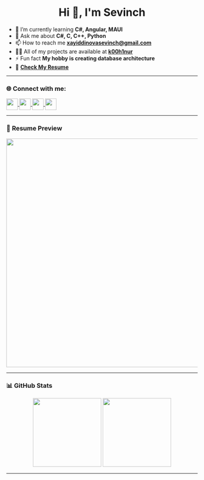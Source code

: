 <h1 align="center">Hi 👋, I'm Sevinch</h1>

- 🌱 I’m currently learning **C#, Angular, MAUI**
- 💬 Ask me about **C#, C, C++, Python**
- 📫 How to reach me **xayiddinovasevinch@gmail.com**
- 👨‍💻 All of my projects are available at **[k00h1nur](https://github.com/k00h1nur)**
- ⚡ Fun fact **My hobby is creating database architecture**
- 📄 **[Check My Resume]([https://github.com/k00h1nur/resume.pdf](https://drive.google.com/file/d/1bdCUZ43eLk9RezmzFmHGHu-kRPfPemlJ/view?usp=sharing))**  <!-- PDF faylga havola -->

---

### 🌐 Connect with me:
<p align="left">
  <a href="https://linkedin.com/in/sevinch-xayriddinova-b324b0267/" target="_blank">
    <img align="center" src="https://skillicons.dev/icons?i=linkedin" height="30" />
  </a>
  <a href="https://leetcode.com/u/k00h1nur/" target="_blank">
    <img align="center" src="https://skillicons.dev/icons?i=leetcode" height="30" />
  </a>
  <a href="https://instagram.com/k00h1nur" target="_blank">
    <img align="center" src="https://skillicons.dev/icons?i=instagram" height="30" />
  </a>
  <a href="https://t.me/k00h1nur" target="_blank">
    <img align="center" src="https://skillicons.dev/icons?i=telegram" height="30" />
  </a>
</p>

---

### 📄 **Resume Preview**
<p align="center">
  <img src="https://github.com/k00h1nur/resume.png" width="600px" />
</p>

---

### 📊 **GitHub Stats**
<p align="center">
  <img src="https://github-readme-stats.vercel.app/api?username=k00h1nur&show_icons=true&theme=transparent&hide_border=true" height="180em" />
  <img src="https://github-readme-stats.vercel.app/api/top-langs/?username=k00h1nur&layout=compact&theme=transparent&hide_border=true" height="180em" />
</p>

---
